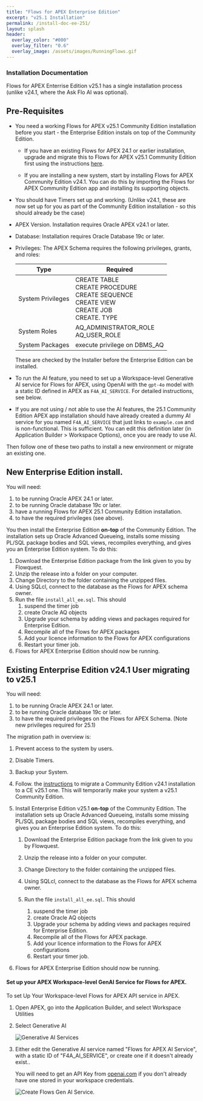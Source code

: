 ```yaml
---
title: "Flows for APEX Enterprise Edition"
excerpt: "v25.1 Installation"
permalink: /install-doc-ee-251/
layout: splash
header:
  overlay_color: "#000"
  overlay_filter: "0.6"
  overlay_image: /assets/images/RunningFlows.gif
---
```


### Installation Documentation 

Flows for APEX Enterrise Edition v25.1 has a single installation process (unlike v24.1, where the Ask Flo AI was optional).  

## Pre-Requisites 

-  You need a working Flows for APEX v25.1 Community Edition installation before you start - the Enterprise Edition instals on top of the Community Edition.  

    - If you have an existing Flows for APEX 24.1 or earlier installation, upgrade and migrate this to Flows for APEX v25.1 Community Edition first using the instructions [here](https://www.flowsforapex.org/latest/installation_251/).
    
    - If  you are installing a new system, start by installing Flows  for APEX Community Edition v24.1.  You can do this by importing the Flows for APEX Community Edition app and installing its supporting objects.  
    
- You should have Timers set up and working.  (Unlike v24.1, these are now set up for you as part of the Community Edition installation  - so this should already be the case)

- APEX Version.  Installation requires Oracle APEX v24.1 or later.

- Database: Installation requires Oracle Database 19c or later.

- Privileges:  The APEX Schema requires the following privileges,  grants, and roles:

    | Type              | Required                                                     |
    | ----------------- | ------------------------------------------------------------ |
    | System Privileges | CREATE TABLE<br />CREATE PROCEDURE<br />CREATE SEQUENCE<br />CREATE VIEW<br />CREATE JOB<br />CREATE. TYPE |
    | System Roles      | AQ_ADMINISTRATOR_ROLE<br />AQ_USER_ROLE                      |
    | System Packages   | execute privilege on DBMS_AQ                                 |

    These are checked by the Installer before the Enterprise Edition can be installed.

- To run the AI feature, you need to set up a Workspace-level Generative AI service for Flows for APEX, using OpenAI with the `gpt-4o` model with a static ID defined in APEX as `F4A_AI_SERVICE`.  For detailed instructions, see below.  

- If you are not using / not able to use the AI features, the 25.1 Community Edition APEX app installation should have already created a dummy AI service for you named `F4A_AI_SERVICE` that just links to `example.com` and is non-functional.  This is sufficient.  You can edit this definition later (in Application Builder > Workspace Options), once you are ready to use AI.

Then follow one of these two paths to install a new environment or migrate an existing one.

## New Enterprise Edition install.

You will need:

1. to be running Oracle APEX 24.1 or later.
2. to be running Oracle database 19c or later.
3. have a running Flows for APEX 25.1 Community Edition installation.
4. to have the required privileges (see above).

You then install the Enterprise Edition **on-top** of the Community Edition.  The installation sets up Oracle Advanced Queueing, installs some missing PL/SQL package bodies and SQL views, recompiles everything, and gives you an Enterprise Edition system.  To do this:

1.  Download the Enterprise Edition package from the link given to you by Flowquest.
2.  Unzip the release into a folder on your computer.
3.  Change Directory to the folder containing the unzipped files.
4.  Using SQLcl, connect to the database as the Flows for APEX schema owner.
5.  Run the file `install_all_ee.sql`.  This should 
    1.  suspend the timer job
    2.  create Oracle AQ objects
    3.  Upgrade your schema by adding views and packages required for Enterprise Edition.
    4.  Recompile all of the Flows for APEX packages
    5.  Add your licence information to the Flows for APEX configurations
    6.  Restart your timer job.
6.  Flows for APEX Enterprise Edition should now be running.

## Existing Enterprise Edition v24.1 User migrating to v25.1

You will need:

1. to be running Oracle APEX 24.1 or later.
2. to be running Oracle database 19c or later.
3. to have the required privileges on the Flows for APEX Schema.  (Note new privileges required for 25.1)

The migration path in overview is:
 1. Prevent access to the system by users.

 2. Disable Timers.

 3. Backup your System.

 4. Follow. the [instructions](https://flowsforapex.org/latest/migration/) to migrate a Community Edition v24.1 installation to a CE v25.1 one.  This will temporarily make your system a v25.1 Community Edition.

 5. Install Enterprise Edition v25.1 **on-top** of the Community Edition.  The installation sets up Oracle Advanced Queueing, installs some missing PL/SQL package bodies and SQL views, recompiles everything, and gives you an Enterprise Edition system.  To do this:

    1.   Download the Enterprise Edition package from the link given to you by Flowquest.

    2. Unzip the release into a folder on your computer.

    3. Change Directory to the folder containing the unzipped files.

    4. Using SQLcl, connect to the database as the Flows for APEX schema owner.

    5. Run the file `install_all_ee.sql`.  This should 
       1.  suspend the timer job
       2.  create Oracle AQ objects
       3.  Upgrade your schema by adding views and packages required for Enterprise Edition.
       4.  Recompile all of the Flows for APEX package.
       5.  Add your licence information to the Flows for APEX configurations
       6.  Restart your timer job.

6. Flows for APEX Enterprise Edition should now be running.

#### Set up your APEX Workspace-level GenAI Service for Flows for APEX.

   To set Up Your Workspace-level Flows for APEX API service in APEX.

   1. Open APEX, go into the Application Builder, and select Workspace Utilities

   2. Select Generative AI

      ![Generative AI Services]({{site.url}}{{site.baseurl}}/assets/images/install/apex_gen_AI.png "Gen AI Services")

   3. Either edit the Generative AI service named "Flows for APEX AI Service", with a static ID of "F4A_AI_SERVICE", or create one if it doesn't already exist..

      You will need to get an API Key from [openai.com](https://platform.openai.com/settings/organization/api-keys) if you don't already have one stored in your workspace credentials.

      ![Create Flows Gen AI Service]({{site.url}}{{site.baseurl}}/assets/images/install/F4A_AI_Service.png "Create the Flows for APEX AI Service").


